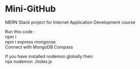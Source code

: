 # Mini-GitHub
MERN Stack project for Internet Application Development course

Run this code : </br>
npm i </br>
npm i express mongoose </br>
Connect with MongoDB Compass </br>

If you have installed nodemon globally then: </br>
npx nodemon ./index.js
</br>
